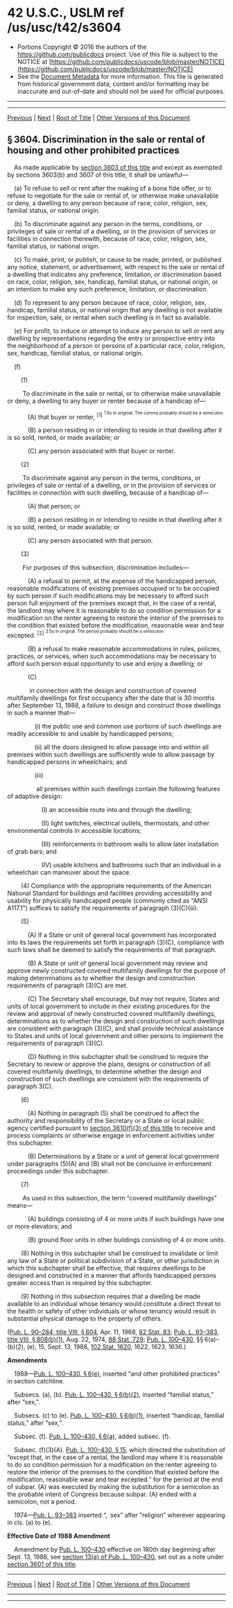 ---
---

# 42 U.S.C., USLM ref /us/usc/t42/s3604

* Portions Copyright © 2016 the authors of the https://github.com/publicdocs project.
  Use of this file is subject to the NOTICE at [https://github.com/publicdocs/uscode/blob/master/NOTICE](https://github.com/publicdocs/uscode/blob/master/NOTICE)
* See the [Document Metadata](././../../../../..//README.md) for more information.
  This file is generated from historical government data; content and/or formatting may be inaccurate and out-of-date and should not be used for official purposes.

----------
----------

[Previous](./../../../../..//us/usc/t42/ch45/schI/m__us_usc_t42_s3603.md) | [Next](./../../../../..//us/usc/t42/ch45/schI/m__us_usc_t42_s3605.md) | [Root of Title](./../../../../../) | [Other Versions of this Document](https://publicdocs.github.io/go/links?ns=uslm&ref=%2Fus%2Fusc%2Ft42%2Fs3604)

## § 3604. Discrimination in the sale or rental of housing and other prohibited practices

    As made applicable by [section 3603 of this title][/us/usc/t42/s3603] and except as exempted by sections 3603(b) and 3607 of this title, it shall be unlawful—

    (a) To refuse to sell or rent after the making of a bona fide offer, or to refuse to negotiate for the sale or rental of, or otherwise make unavailable or deny, a dwelling to any person because of race, color, religion, sex, familial status, or national origin.

    (b) To discriminate against any person in the terms, conditions, or privileges of sale or rental of a dwelling, or in the provision of services or facilities in connection therewith, because of race, color, religion, sex, familial status, or national origin.

    (c) To make, print, or publish, or cause to be made, printed, or published any notice, statement, or advertisement, with respect to the sale or rental of a dwelling that indicates any preference, limitation, or discrimination based on race, color, religion, sex, handicap, familial status, or national origin, or an intention to make any such preference, limitation, or discrimination.

    (d) To represent to any person because of race, color, religion, sex, handicap, familial status, or national origin that any dwelling is not available for inspection, sale, or rental when such dwelling is in fact so available.

    (e) For profit, to induce or attempt to induce any person to sell or rent any dwelling by representations regarding the entry or prospective entry into the neighborhood of a person or persons of a particular race, color, religion, sex, handicap, familial status, or national origin.

    (f)

        (1)

         To discriminate in the sale or rental, or to otherwise make unavailable or deny, a dwelling to any buyer or renter because of a handicap of—

            (A) that buyer or renter, <sup>\[1\]</sup>  <sup><sup> 1 So in original. The comma probably should be a semicolon. </sup></sup> 

            (B) a person residing in or intending to reside in that dwelling after it is so sold, rented, or made available; or

            (C) any person associated with that buyer or renter.

        (2)

         To discriminate against any person in the terms, conditions, or privileges of sale or rental of a dwelling, or in the provision of services or facilities in connection with such dwelling, because of a handicap of—

            (A) that person; or

            (B) a person residing in or intending to reside in that dwelling after it is so sold, rented, or made available; or

            (C) any person associated with that person.

        (3)

         For purposes of this subsection, discrimination includes—

            (A) a refusal to permit, at the expense of the handicapped person, reasonable modifications of existing premises occupied or to be occupied by such person if such modifications may be necessary to afford such person full enjoyment of the premises except that, in the case of a rental, the landlord may where it is reasonable to do so condition permission for a modification on the renter agreeing to restore the interior of the premises to the condition that existed before the modification, reasonable wear and tear excepted. <sup>\[2\]</sup>  <sup><sup> 2 So in original. The period probably should be a semicolon. </sup></sup> 

            (B) a refusal to make reasonable accommodations in rules, policies, practices, or services, when such accommodations may be necessary to afford such person equal opportunity to use and enjoy a dwelling; or

            (C)

             in connection with the design and construction of covered multifamily dwellings for first occupancy after the date that is 30 months after September 13, 1988, a failure to design and construct those dwellings in such a manner that—

                (i) the public use and common use portions of such dwellings are readily accessible to and usable by handicapped persons;

                (ii) all the doors designed to allow passage into and within all premises within such dwellings are sufficiently wide to allow passage by handicapped persons in wheelchairs; and

                (iii)

                 all premises within such dwellings contain the following features of adaptive design:

                    (I) an accessible route into and through the dwelling;

                    (II) light switches, electrical outlets, thermostats, and other environmental controls in accessible locations;

                    (III) reinforcements in bathroom walls to allow later installation of grab bars; and

                    (IV) usable kitchens and bathrooms such that an individual in a wheelchair can maneuver about the space.

        (4) Compliance with the appropriate requirements of the American National Standard for buildings and facilities providing accessibility and usability for physically handicapped people (commonly cited as “ANSI A117.1”) suffices to satisfy the requirements of paragraph (3)(C)(iii).

        (5)

            (A) If a State or unit of general local government has incorporated into its laws the requirements set forth in paragraph (3)(C), compliance with such laws shall be deemed to satisfy the requirements of that paragraph.

            (B) A State or unit of general local government may review and approve newly constructed covered multifamily dwellings for the purpose of making determinations as to whether the design and construction requirements of paragraph (3)(C) are met.

            (C) The Secretary shall encourage, but may not require, States and units of local government to include in their existing procedures for the review and approval of newly constructed covered multifamily dwellings, determinations as to whether the design and construction of such dwellings are consistent with paragraph (3)(C), and shall provide technical assistance to States and units of local government and other persons to implement the requirements of paragraph (3)(C).

            (D) Nothing in this subchapter shall be construed to require the Secretary to review or approve the plans, designs or construction of all covered multifamily dwellings, to determine whether the design and construction of such dwellings are consistent with the requirements of paragraph 3(C).

        (6)

            (A) Nothing in paragraph (5) shall be construed to affect the authority and responsibility of the Secretary or a State or local public agency certified pursuant to [section 3610(f)(3) of this title][/us/usc/t42/s3610/f/3] to receive and process complaints or otherwise engage in enforcement activities under this subchapter.

            (B) Determinations by a State or a unit of general local government under paragraphs (5)(A) and (B) shall not be conclusive in enforcement proceedings under this subchapter.

        (7)

         As used in this subsection, the term “covered multifamily dwellings” means—

            (A) buildings consisting of 4 or more units if such buildings have one or more elevators; and

            (B) ground floor units in other buildings consisting of 4 or more units.

        (8) Nothing in this subchapter shall be construed to invalidate or limit any law of a State or political subdivision of a State, or other jurisdiction in which this subchapter shall be effective, that requires dwellings to be designed and constructed in a manner that affords handicapped persons greater access than is required by this subchapter.

        (9) Nothing in this subsection requires that a dwelling be made available to an individual whose tenancy would constitute a direct threat to the health or safety of other individuals or whose tenancy would result in substantial physical damage to the property of others.

([Pub. L. 90–284, title VIII, § 804][/us/pl/90/284/s804], Apr. 11, 1968, [82 Stat. 83][/us/stat/82/83]; [Pub. L. 93–383, title VIII, § 808(b)(1)][/us/pl/93/383/s808/b/1], Aug. 22, 1974, [88 Stat. 729][/us/stat/88/729]; [Pub. L. 100–430][/us/pl/100/430], §§ 6(a)–(b)(2), (e), 15, Sept. 13, 1988, [102 Stat. 1620][/us/stat/102/1620], 1622, 1623, 1636.)

 __Amendments__ 

    1988—[Pub. L. 100–430, § 6(e)][/us/pl/100/430/s6/e], inserted “and other prohibited practices” in section catchline.

    Subsecs. (a), (b). [Pub. L. 100–430, § 6(b)(2)][/us/pl/100/430/s6/b/2], inserted “familial status,” after “sex,”.

    Subsecs. (c) to (e). [Pub. L. 100–430, § 6(b)(1)][/us/pl/100/430/s6/b/1], inserted “handicap, familial status,” after “sex,”.

    Subsec. (f). [Pub. L. 100–430, § 6(a)][/us/pl/100/430/s6/a], added subsec. (f).

    Subsec. (f)(3)(A). [Pub. L. 100–430, § 15][/us/pl/100/430/s15], which directed the substitution of “except that, in the case of a rental, the landlord may where it is reasonable to do so condition permission for a modification on the renter agreeing to restore the interior of the premises to the condition that existed before the modification, reasonable wear and tear excepted.” for the period at the end of subpar. (A) was executed by making the substitution for a semicolon as the probable intent of Congress because subpar. (A) ended with a semicolon, not a period.

    1974—[Pub. L. 93–383][/us/pl/93/383] inserted “, sex” after “religion” wherever appearing in cls. (a) to (e).

 __Effective Date of 1988 Amendment__ 

    Amendment by [Pub. L. 100–430][/us/pl/100/430] effective on 180th day beginning after Sept. 13, 1988, see [section 13(a) of Pub. L. 100–430][/us/pl/100/430/s13/a], set out as a note under [section 3601 of this title][/us/usc/t42/s3601].

----------

[Previous](./../../../../..//us/usc/t42/ch45/schI/m__us_usc_t42_s3603.md) | [Next](./../../../../..//us/usc/t42/ch45/schI/m__us_usc_t42_s3605.md) | [Root of Title](./../../../../../) | [Other Versions of this Document](https://publicdocs.github.io/go/links?ns=uslm&ref=%2Fus%2Fusc%2Ft42%2Fs3604)

----------
----------

[/us/usc/t42/s3603]: https://publicdocs.github.io/go/links?ns=uslm&ref=%2Fus%2Fusc%2Ft42%2Fs3603
[/us/usc/t42/s3610/f/3]: https://publicdocs.github.io/go/links?ns=uslm&ref=%2Fus%2Fusc%2Ft42%2Fs3610%2Ff%2F3
[/us/pl/90/284/s804]: https://publicdocs.github.io/go/links?ns=uslm&ref=%2Fus%2Fpl%2F90%2F284%2Fs804
[/us/stat/82/83]: https://publicdocs.github.io/go/links?ns=uslm&ref=%2Fus%2Fstat%2F82%2F83
[/us/pl/93/383/s808/b/1]: https://publicdocs.github.io/go/links?ns=uslm&ref=%2Fus%2Fpl%2F93%2F383%2Fs808%2Fb%2F1
[/us/stat/88/729]: https://publicdocs.github.io/go/links?ns=uslm&ref=%2Fus%2Fstat%2F88%2F729
[/us/pl/100/430]: https://publicdocs.github.io/go/links?ns=uslm&ref=%2Fus%2Fpl%2F100%2F430
[/us/stat/102/1620]: https://publicdocs.github.io/go/links?ns=uslm&ref=%2Fus%2Fstat%2F102%2F1620
[/us/pl/100/430/s6/e]: https://publicdocs.github.io/go/links?ns=uslm&ref=%2Fus%2Fpl%2F100%2F430%2Fs6%2Fe
[/us/pl/100/430/s6/b/2]: https://publicdocs.github.io/go/links?ns=uslm&ref=%2Fus%2Fpl%2F100%2F430%2Fs6%2Fb%2F2
[/us/pl/100/430/s6/b/1]: https://publicdocs.github.io/go/links?ns=uslm&ref=%2Fus%2Fpl%2F100%2F430%2Fs6%2Fb%2F1
[/us/pl/100/430/s6/a]: https://publicdocs.github.io/go/links?ns=uslm&ref=%2Fus%2Fpl%2F100%2F430%2Fs6%2Fa
[/us/pl/100/430/s15]: https://publicdocs.github.io/go/links?ns=uslm&ref=%2Fus%2Fpl%2F100%2F430%2Fs15
[/us/pl/93/383]: https://publicdocs.github.io/go/links?ns=uslm&ref=%2Fus%2Fpl%2F93%2F383
[/us/pl/100/430]: https://publicdocs.github.io/go/links?ns=uslm&ref=%2Fus%2Fpl%2F100%2F430
[/us/pl/100/430/s13/a]: https://publicdocs.github.io/go/links?ns=uslm&ref=%2Fus%2Fpl%2F100%2F430%2Fs13%2Fa
[/us/usc/t42/s3601]: https://publicdocs.github.io/go/links?ns=uslm&ref=%2Fus%2Fusc%2Ft42%2Fs3601


